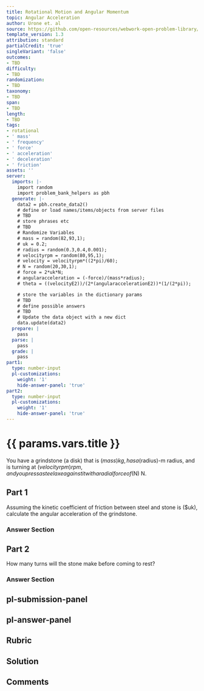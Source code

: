 ```yaml
---
title: Rotational Motion and Angular Momentum
topic: Angular Acceleration
author: Urone et. al
source: https://github.com/open-resources/webwork-open-problem-library/tree/master/Contrib/BrockPhysics/College_Physics_Urone/10.Rotational_Motion_and_Angular_Momentum/10-01.Angular_Acceleration/NU_U17_10_01_003.pg
template_version: 1.3
attribution: standard
partialCredit: 'true'
singleVariant: 'false'
outcomes:
- TBD
difficulty:
- TBD
randomization:
- TBD
taxonomy:
- TBD
span:
- TBD
length:
- TBD
tags:
- rotational
- ' mass'
- ' frequency'
- ' force'
- ' acceleration'
- ' deceleration'
- ' friction'
assets: ''
server:
  imports: |-
    import random
    import problem_bank_helpers as pbh
  generate: |-
    data2 = pbh.create_data2()
    # define or load names/items/objects from server files
    # TBD
    # store phrases etc
    # TBD
    # Randomize Variables
    # mass = random(82,93,1);
    # uk = 0.2;
    # radius = random(0.3,0.4,0.001);
    # velocityrpm = random(80,95,1);
    # velocity = velocityrpm*((2*pi)/60);
    # N = random(20,30,1);
    # force = 2*uk*N;
    # angularacceleration = (-force)/(mass*radius);
    # theta = ((velocityE2))/(2*(angularaccelerationE2))*(1/(2*pi));

    # store the variables in the dictionary params
    # TBD
    # define possible answers
    # TBD
    # Update the data object with a new dict
    data.update(data2)
  prepare: |
    pass
  parse: |
    pass
  grade: |
    pass
part1:
  type: number-input
  pl-customizations:
    weight: '1'
    hide-answer-panel: 'true'
part2:
  type: number-input
  pl-customizations:
    weight: '1'
    hide-answer-panel: 'true'
---
```


# {{ params.vars.title }} 


You have a grindstone (a disk) that is ($mass) kg, has a ($radius)-m radius, and is turning at ($velocityrpm) rpm, and you press a steel axe against it with a radial force of ($N) N.

## Part 1 
Assuming the kinetic coefficient of friction between steel and stone is ($uk), calculate the angular acceleration of the grindstone. 


 ### Answer Section

## Part 2 
How many turns will the stone make before coming to rest? 


 ### Answer Section


## pl-submission-panel 


## pl-answer-panel 


## Rubric 


## Solution 


## Comments 


